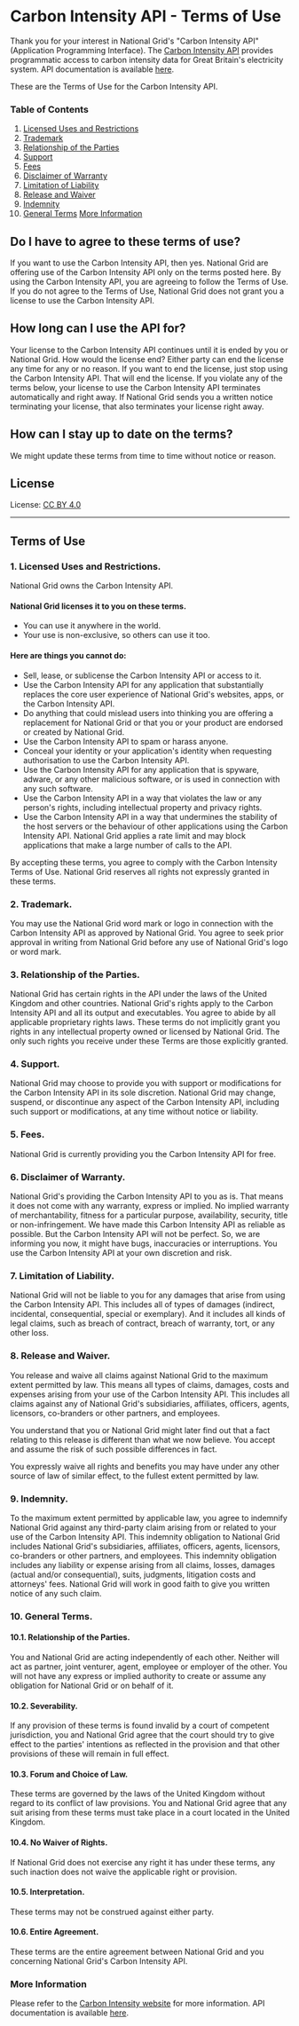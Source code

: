 # Carbon Intensity API - Terms of Use

Thank you for your interest in National Grid's "Carbon Intensity API" (Application Programming Interface). The [Carbon Intensity API](http://carbonintensity.org.uk) provides programmatic access to carbon intensity data for Great Britain's electricity system. API documentation is available [here](https://carbon-intensity.github.io/api-definitions).

These are the Terms of Use for the Carbon Intensity API.

### Table of Contents


 1. [Licensed Uses and Restrictions](#1licensed-uses-and-restrictions)
 2. [Trademark](#2-trademark)
 3. [Relationship of the Parties](#3-relationship-of-the-parties)
 4. [Support](#4-support)
 5. [Fees](#5-fees)
 6. [Disclaimer of Warranty](#6-disclaimer-of-warranty)
 7. [Limitation of Liability](#7-limitation-of-liability)
 8. [Release and Waiver](#8-release-and-waiver)
 9. [Indemnity](#9-indemnity)
 10. [General Terms](#10-general-terms)
[More Information](#more-information)

## Do I have to agree to these terms of use?
If you want to use the Carbon Intensity API, then yes. National Grid are offering use of the Carbon Intensity API only on the terms posted here. By using the Carbon Intensity API, you are agreeing to follow the Terms of Use. If you do not agree to the Terms of Use, National Grid does not grant you a license to use the Carbon Intensity API.

## How long can I use the API for?
Your license to the Carbon Intensity API continues until it is ended by you or National Grid.
How would the license end? Either party can end the license any time for any or no reason. If you want to end the license, just stop using the Carbon Intensity API. That will end the license. If you violate any of the terms below, your license to use the Carbon Intensity API terminates automatically and right away. If National Grid sends you a written notice terminating your license, that also terminates your license right away.

## How can I stay up to date on the terms?
We might update these terms from time to time without notice or reason.

## License
License: [CC BY 4.0](https://creativecommons.org/licenses/by/4.0/)

---

## Terms of Use

### 1.	Licensed Uses and Restrictions.
National Grid owns the Carbon Intensity API.
#### National Grid licenses it to you on these terms.
 * You can use it anywhere in the world.
 * Your use is non-exclusive, so others can use it too.

#### Here are things you cannot do:
 * Sell, lease, or sublicense the Carbon Intensity API or access to it.
 * Use the Carbon Intensity API for any application that substantially replaces the core user experience of National Grid's websites, apps, or the Carbon Intensity API.
 * Do anything that could mislead users into thinking you are offering a replacement for National Grid or that you or your product are endorsed or created by National Grid.
 * Use the Carbon Intensity API to spam or harass anyone.
 * Conceal your identity or your application's identity when requesting authorisation to use the Carbon Intensity API.
 * Use the Carbon Intensity API for any application that is spyware, adware, or any other malicious software, or is used in connection with any such software.
 * Use the Carbon Intensity API in a way that violates the law or any person's rights, including intellectual property and privacy rights.
 * Use the Carbon Intensity API in a way that undermines the stability of the host servers or the behaviour of other applications using the Carbon Intensity API. National Grid applies a rate limit and may block applications that make a large number of calls to the API.

By accepting these terms, you agree to comply with the Carbon Intensity Terms of Use. National Grid reserves all rights not expressly granted in these terms.

### 2. Trademark.
You may use the National Grid word mark or logo in connection with the Carbon Intensity API as approved by National Grid. You agree to seek prior approval in writing from National Grid before any use of National Grid's logo or word mark.

### 3. Relationship of the Parties.
National Grid has certain rights in the API under the laws of the United Kingdom and other countries. National Grid's rights apply to the Carbon Intensity API and all its output and executables. You agree to abide by all applicable proprietary rights laws.
These terms do not implicitly grant you rights in any intellectual property owned or licensed by National Grid. The only such rights you receive under these Terms are those explicitly granted.

### 4. Support.
National Grid may choose to provide you with support or modifications for the Carbon Intensity API in its sole discretion. National Grid may change, suspend, or discontinue any aspect of the Carbon Intensity API, including such support or modifications, at any time without notice or liability.

### 5. Fees.
National Grid is currently providing you the Carbon Intensity API for free.

### 6. Disclaimer of Warranty.
National Grid's providing the Carbon Intensity API to you as is. That means it does not come with any warranty, express or implied. No implied warranty of merchantability, fitness for a particular purpose, availability, security, title or non-infringement. We have made this Carbon Intensity API as reliable as possible. But the Carbon Intensity API will not be perfect. So, we are informing you now, it might have bugs, inaccuracies or interruptions. You use the Carbon Intensity API at your own discretion and risk.

### 7. Limitation of Liability.
National Grid will not be liable to you for any damages that arise from using the Carbon Intensity API. This includes all of types of damages (indirect, incidental, consequential, special or exemplary). And it includes all kinds of legal claims, such as breach of contract, breach of warranty, tort, or any other loss.

### 8. Release and Waiver.
You release and waive all claims against National Grid to the maximum extent permitted by law. This means all types of claims, damages, costs and expenses arising from your use of the Carbon Intensity API. This includes all claims against any of National Grid's subsidiaries, affiliates, officers, agents, licensors, co-branders or other partners, and employees.

You understand that you or National Grid might later find out that a fact relating to this release is different than what we now believe. You accept and assume the risk of such possible differences in fact.

You expressly waive all rights and benefits you may have under any other source of law of similar effect, to the fullest extent permitted by law.

### 9. Indemnity.
To the maximum extent permitted by applicable law, you agree to indemnify National Grid against any third-party claim arising from or related to your use of the Carbon Intensity API. This indemnity obligation to National Grid includes National Grid's subsidiaries, affiliates, officers, agents, licensors, co-branders or other partners, and employees. This indemnity obligation includes any liability or expense arising from all claims, losses, damages (actual and/or consequential), suits, judgments, litigation costs and attorneys' fees. National Grid will work in good faith to give you written notice of any such claim.

### 10. General Terms.
#### 10.1. Relationship of the Parties.
You and National Grid are acting independently of each other. Neither will act as partner, joint venturer, agent, employee or employer of the other. You will not have any express or implied authority to create or assume any obligation for National Grid or on behalf of it.
#### 10.2. Severability.
If any provision of these terms is found invalid by a court of competent jurisdiction, you and National Grid agree that the court should try to give effect to the parties' intentions as reflected in the provision and that other provisions of these will remain in full effect.
#### 10.3. Forum and Choice of Law.
These terms are governed by the laws of the United Kingdom without regard to its conflict of law provisions. You and National Grid agree that any suit arising from these terms must take place in a court located in the United Kingdom.
#### 10.4. No Waiver of Rights.
If National Grid does not exercise any right it has under these terms, any such inaction does not waive the applicable right or provision.
#### 10.5. Interpretation.
These terms may not be construed against either party.
#### 10.6. Entire Agreement.
These terms are the entire agreement between National Grid and you concerning National Grid's Carbon Intensity API.

### More Information
Please refer to the [Carbon Intensity website](http://carbonintensity.org.uk) for more information. API documentation is available [here](https://carbon-intensity.github.io/api-definitions).

